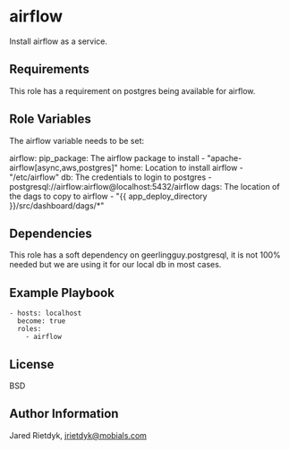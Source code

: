 airflow
=======
Install airflow as a service.

Requirements
------------
This role has a requirement on postgres being available for airflow.

Role Variables
--------------
The airflow variable needs to be set:

airflow:
  pip_package: The airflow package to install - "apache-airflow[async,aws,postgres]"
  home: Location to install airflow - "/etc/airflow"
  db: The credentials to login to postgres - postgresql://airflow:airflow@localhost:5432/airflow
  dags: The location of the dags to copy to airflow - "{{ app_deploy_directory }}/src/dashboard/dags/*"

Dependencies
------------
This role has a soft dependency on geerlingguy.postgresql, it is not 100% needed but we are using it for our local db in most cases.

Example Playbook
----------------
```
- hosts: localhost
  become: true
  roles:
    - airflow
```

License
-------
BSD

Author Information
------------------
Jared Rietdyk, jrietdyk@mobials.com
